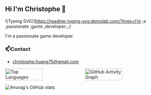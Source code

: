 ## Hi I'm Christophe 👋

![Typing SVG](https://readme-typing-svg.demolab.com/?lines=I'm ;a ;passionate ;game ;developer;.;)

I'm a passionate game developer.

### 📫Contact
- christophe.huang75@gmail.com
<div style="display: flex; flex-direction: row; justify-content: space-between;"> <img src="https://github-readme-stats.vercel.app/api/top-langs/?username=ChristopheHuang&layout=compact&theme=github_dark" alt="Top Languages" style="width: 49%;"/> <img src="https://github-readme-activity-graph.vercel.app/graph?username=ChristopheHuang&bg_color=0d1117&color=58a6ff&line=58a6ff&point=ffffff" alt="GitHub Activity Graph" style="width: 49%;"/> </div>

![Anurag's GitHub stats](https://github-readme-stats.vercel.app/api?username=ChristopheHuang)

<!--
**ChristopheHuang/ChristopheHuang** is a ✨ _special_ ✨ repository because its `README.md` (this file) appears on your GitHub profile.

Here are some ideas to get you started:

- 🔭 I’m currently working on ...
- 🌱 I’m currently learning ...
- 👯 I’m looking to collaborate on ...
- 🤔 I’m looking for help with ...
- 💬 Ask me about ...
- 📫 How to reach me: ...
- 😄 Pronouns: ...
- ⚡ Fun fact: ...
-->
